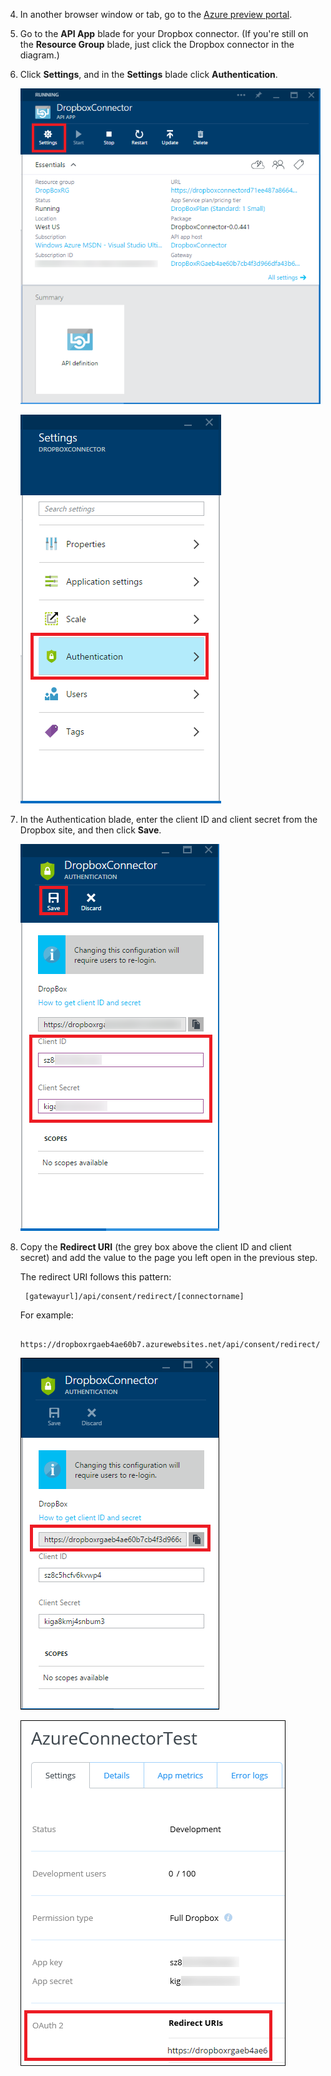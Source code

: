 4. In another browser window or tab, go to the [Azure preview portal](https://portal.azure.com).

3. Go to the **API App** blade for your Dropbox connector. (If you're still on the **Resource Group** blade, just click the Dropbox connector in the diagram.)

4. Click **Settings**, and in the **Settings** blade click **Authentication**.

    ![Click Settings](./media/app-service-api-exchange-dropbox-settings/clicksettings.png)

    ![Click Authentication](./media/app-service-api-exchange-dropbox-settings/clickauth.png)

5. In the Authentication blade, enter the client ID and client secret from the Dropbox site, and then click **Save**.

    ![Enter settings and click Save](./media/app-service-api-exchange-dropbox-settings/authblade.png)

3. Copy the **Redirect URI** (the grey box above the client ID and client secret) and add the value to the page you left open in the previous step. 

    The redirect URI follows this pattern:

        [gatewayurl]/api/consent/redirect/[connectorname]

    For example:

        https://dropboxrgaeb4ae60b7.azurewebsites.net/api/consent/redirect/DropboxConnector

    ![Get Redirect URI](./media/app-service-api-exchange-dropbox-settings/redirecturi.png)

    ![Create Dropbox app](./media/app-service-api-exchange-dropbox-settings/dbappsettings2.png)
